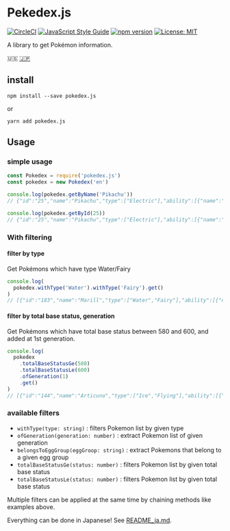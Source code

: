 # Pekedex.js

[![CircleCI](https://circleci.com/gh/ytakahashi/pokedex.js.svg?style=shield&circle-token=7cf6f0c8b57b6a06542156647c3e2b9af3cae77e)](https://circleci.com/gh/ytakahashi/pokedex.js)
[![JavaScript Style Guide](https://img.shields.io/badge/code_style-standard-brightgreen.svg)](https://standardjs.com)
[![npm version](https://badge.fury.io/js/pokedex.js.svg)](https://badge.fury.io/js/pokedex.js)
[![License: MIT](https://img.shields.io/badge/License-MIT-yellow.svg)](https://opensource.org/licenses/MIT)

A library to get Pokémon information.

:us: [:jp:](./README_ja.md)

## install

```shell
npm install --save pokedex.js
```

or

```shell
yarn add pokedex.js
```

## Usage

### simple usage

```node.js
const Pokedex = require('pokedex.js')
const pokedex = new Pokedex('en')

console.log(pokedex.getByName('Pikachu'))
// {"id":"25","name":"Pikachu","type":["Electric"],"ability":[{"name":"Static","hidden":false},{"name":"Lightning Rod","hidden":true}],"eggGroup":["Field","Fairy"],"baseStatus":{"H":"35","A":"55","B":"40","C":"50","D":"50","S":"90"},"generation":1}

console.log(pokedex.getById(25))
// {"id":"25","name":"Pikachu","type":["Electric"],"ability":[{"name":"Static","hidden":false},{"name":"Lightning Rod","hidden":true}],"eggGroup":["Field","Fairy"],"baseStatus":{"H":"35","A":"55","B":"40","C":"50","D":"50","S":"90"},"generation":1}

```

### With filtering

#### filter by type

Get Pokémons which have type Water/Fairy

```node.js
console.log(
  pokedex.withType('Water').withType('Fairy').get()
)
// [{"id":"183","name":"Marill","type":["Water","Fairy"],"ability":[{"name":"Thick Fat","hidden":false},{"name":"Huge Power","hidden":false},{"name":"Sap Sipper","hidden":true}],"eggGroup":["Water1","Fairy"],"baseStatus":{"H":"70","A":"20","B":"50","C":"20","D":"50","S":"40"},"generation":2},{"id":"184","name":"Azumarill","type":["Water","Fairy"],"ability":[{"name":"Thick Fat","hidden":false},{"name":"Huge Power","hidden":false},{"name":"Sap Sipper","hidden":true}],"eggGroup":["Water1","Fairy"],"baseStatus":{"H":"100","A":"50","B":"80","C":"60","D":"80","S":"50"},"generation":2},{"id":"730","name":"Primarina","type":["Water","Fairy"],"ability":[{"name":"Torrent","hidden":false},{"name":"Liquid Voice","hidden":true}],"eggGroup":["Water1","Field"],"baseStatus":{"H":"80","A":"74","B":"74","C":"126","D":"116","S":"60"},"generation":7},{"id":"788","name":"Tapu Fini","type":["Water","Fairy"],"ability":[{"name":"Misty Surge","hidden":false},{"name":"Telepathy","hidden":true}],"eggGroup":["Undiscovered"],"baseStatus":{"H":"70","A":"75","B":"115","C":"95","D":"130","S":"85"},"generation":7}]
```

#### filter by total base status, generation

Get Pokémons which have total base status between 580 and 600, and added at 1st generation.

```node.js
console.log(
  pokedex
    .totalBaseStatusGe(580)
    .totalBaseStatusLe(600)
    .ofGeneration(1)
    .get()
)
// [{"id":"144","name":"Articuno","type":["Ice","Flying"],"ability":[{"name":"Pressure","hidden":false},{"name":"Snow Cloak","hidden":true}],"eggGroup":["Undiscovered"],"baseStatus":{"H":"90","A":"85","B":"100","C":"95","D":"125","S":"85"},"generation":1},{"id":"145","name":"Zapdos","type":["Electric","Flying"],"ability":[{"name":"Pressure","hidden":false},{"name":"Static","hidden":true}],"eggGroup":["Undiscovered"],"baseStatus":{"H":"90","A":"90","B":"85","C":"125","D":"90","S":"100"},"generation":1},{"id":"146","name":"Moltres","type":["Fire","Flying"],"ability":[{"name":"Pressure","hidden":false},{"name":"Flame Body","hidden":true}],"eggGroup":["Undiscovered"],"baseStatus":{"H":"90","A":"100","B":"90","C":"125","D":"85","S":"90"},"generation":1},{"id":"149","name":"Dragonite","type":["Dragon","Flying"],"ability":[{"name":"Inner Focus","hidden":false},{"name":"Multiscale","hidden":true}],"eggGroup":["Water1","Dragon"],"baseStatus":{"H":"91","A":"134","B":"95","C":"100","D":"100","S":"80"},"generation":1},{"id":"151","name":"Mew","type":["Psychic"],"ability":[{"name":"Synchronize","hidden":false}],"eggGroup":["Undiscovered"],"baseStatus":{"H":"100","A":"100","B":"100","C":"100","D":"100","S":"100"},"generation":1}]
```

### available filters

- `withType(type: string)` : filters Pokemon list by given type
- `ofGeneration(generation: number)` : extract Pokemon list of given generation
- `belongsToEggGroup(eggGroop: string)` : extract Pokemons that belong to a given egg group
- `totalBaseStatusGe(status: number)` : filters Pokemon list by given total base status
- `totalBaseStatusLe(status: number)` : filters Pokemon list by given total base status

Multiple filters can be applied at the same time by chaining methods like examples above.

Everything can be done in Japanese! See [README_ja.md](./README_ja.md).
